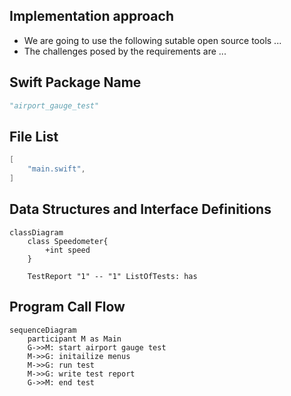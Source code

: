 
## Implementation approach
- We are going to use the following sutable open source tools ...
- The challenges posed by the requirements are ...

## Swift Package Name
```python
"airport_gauge_test"
```

## File List
```swift
[
    "main.swift",
]
```

## Data Structures and Interface Definitions
```mermaid
classDiagram
    class Speedometer{
        +int speed
    }
    
    TestReport "1" -- "1" ListOfTests: has
```

## Program Call Flow
```mermaid
sequenceDiagram
    participant M as Main
    G->>M: start airport gauge test
    M->>G: initailize menus
    M->>G: run test
    M->>G: write test report
    G->>M: end test
```